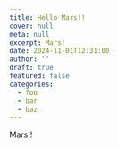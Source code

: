 ```yaml
---
title: Hello Mars!!
cover: null
meta: null
excerpt: Mars!
date: 2024-11-01T12:31:00
author: ''
draft: true
featured: false
categories:
  - foo
  - bar
  - baz
---
```


Mars!!
